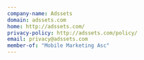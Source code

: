 ```yaml
---
company-name: Adssets
domain: adssets.com
home: http://adssets.com/
privacy-policy: http://adssets.com/policy/
email: privacy@adssets.com
member-of: "Mobile Marketing Asc"
---
```




